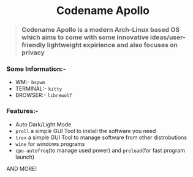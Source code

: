 <h1 align="center"> Codename Apollo </h1>

> ### Codename Apollo is a modern Arch-Linux based OS which aims to come with some innovative ideas/user-friendly lightweight expirience and also focuses on privacy

### Some Information:-

- WM:- `bspwm`
- TERMINAL:- `kitty`
- BROWSER:- `librewolf`

### Features:-
- Auto Dark/Light Mode
- `proll` a simple GUI Tool to install the software you need
- `trox` a simple GUI Tool to manage software from other distrobutions
- `wine` for windows programs
- `cpu-autofreq`(to manage used power) and `preload`(for fast program launch)

AND MORE!
